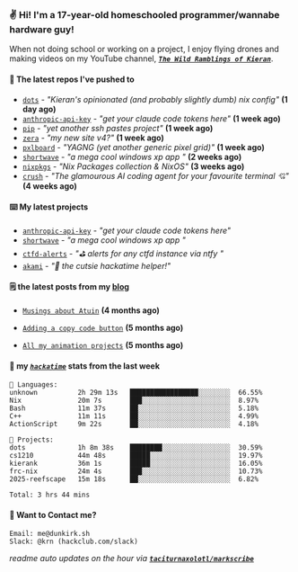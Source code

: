 ### ✌️ Hi! I'm a 17-year-old homeschooled programmer/wannabe hardware guy!

When not doing school or working on a project, I enjoy flying drones and making videos on my YouTube channel, [**_`The Wild Ramblings of Kieran`_**](https://youtube.com/@kieran.rambles).

#### 👷 The latest repos I've pushed to

- [`dots`](https://github.com/taciturnaxolotl/dots) - _"Kieran's opinionated (and probably slightly dumb) nix config"_ **(1 day ago)**
- [`anthropic-api-key`](https://github.com/taciturnaxolotl/anthropic-api-key) - _"get your claude code tokens here"_ **(1 week ago)**
- [`pip`](https://github.com/taciturnaxolotl/pip) - _"yet another ssh pastes project"_ **(1 week ago)**
- [`zera`](https://github.com/taciturnaxolotl/zera) - _"my new site v4?"_ **(1 week ago)**
- [`pxlboard`](https://github.com/taciturnaxolotl/pxlboard) - _"YAGNG (yet another generic pixel grid)"_ **(1 week ago)**
- [`shortwave`](https://github.com/taciturnaxolotl/shortwave) - _"a mega cool windows xp app "_ **(2 weeks ago)**
- [`nixpkgs`](https://github.com/NixOS/nixpkgs) - _"Nix Packages collection & NixOS"_ **(3 weeks ago)**
- [`crush`](https://github.com/charmbracelet/crush) - _"The glamourous AI coding agent for your favourite terminal 💘"_ **(4 weeks ago)**

#### ⌨️ My latest projects

- [`anthropic-api-key`](https://github.com/taciturnaxolotl/anthropic-api-key) - _"get your claude code tokens here"_
- [`shortwave`](https://github.com/taciturnaxolotl/shortwave) - _"a mega cool windows xp app "_
- [`ctfd-alerts`](https://github.com/taciturnaxolotl/ctfd-alerts) - _"⛳ alerts for any ctfd instance via ntfy "_
- [`akami`](https://github.com/taciturnaxolotl/akami) - _"🌷 the cutsie hackatime helper!"_

#### 🗒️ the latest posts from my [blog](https://dunkirk.sh)

- [`Musings about Atuin`](https://dunkirk.sh/blog/atuin/) **(4 months ago)**

- [`Adding a copy code button`](https://dunkirk.sh/blog/adding-a-copy-button/) **(5 months ago)**

- [`All my animation projects`](https://dunkirk.sh/blog/my-animations/) **(5 months ago)**



#### 📡 my [_`hackatime`_](https://waka.hackclub.com) stats from the last week

```text
💾 Languages:
unknown          2h 29m 13s   █████████████████░░░░░░░░  66.55%
Nix              20m 7s       ███░░░░░░░░░░░░░░░░░░░░░░  8.97%
Bash             11m 37s      ██░░░░░░░░░░░░░░░░░░░░░░░  5.18%
C++              11m 11s      ██░░░░░░░░░░░░░░░░░░░░░░░  4.99%
ActionScript     9m 22s       ██░░░░░░░░░░░░░░░░░░░░░░░  4.18%

💼 Projects:
dots             1h 8m 38s    ████████░░░░░░░░░░░░░░░░░  30.59%
cs1210           44m 48s      █████░░░░░░░░░░░░░░░░░░░░  19.97%
kierank          36m 1s       █████░░░░░░░░░░░░░░░░░░░░  16.05%
frc-nix          24m 4s       ███░░░░░░░░░░░░░░░░░░░░░░  10.73%
2025-reefscape   15m 18s      ██░░░░░░░░░░░░░░░░░░░░░░░  6.82%

Total: 3 hrs 44 mins
```

#### 📮 Want to Contact me?

```text
Email: me@dunkirk.sh
Slack: @krn (hackclub.com/slack)
```

_readme auto updates on the hour via [**`taciturnaxolotl/markscribe`**](https://github.com/taciturnaxolotl/markscribe)_
